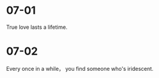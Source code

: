 # 07-01

True love lasts a lifetime.

# 07-02

Every once in a while， you find someone who's iridescent.